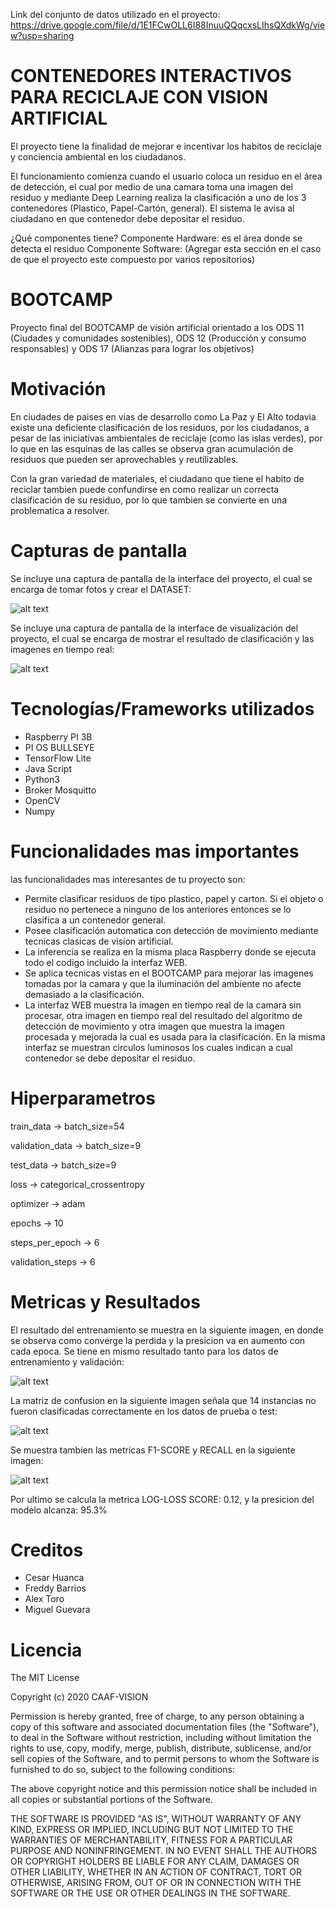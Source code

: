 Link del conjunto de datos utilizado en el proyecto:
https://drive.google.com/file/d/1E1FCwOLL6I88InuuQQqcxsLIhsQXdkWg/view?usp=sharing

# CONTENEDORES INTERACTIVOS PARA RECICLAJE CON VISION ARTIFICIAL
El proyecto tiene la finalidad de mejorar e incentivar los habitos de reciclaje y conciencia ambiental en los ciudadanos.

El funcionamiento comienza cuando el usuario coloca un residuo en el área de detección, el cual por medio de una camara toma una imagen del residuo y mediante Deep Learning realiza la clasificación a uno de los 3 contenedores (Plastico, Papel-Cartón, general). El sistema le avisa al ciudadano en que contenedor debe depositar el residuo.    
 
¿Qué componentes tiene?
Componente Hardware: es el área donde se detecta el residuo
Componente Software: 
(Agregar esta sección en el caso de que el proyecto este compuesto por varios repositorios)

# BOOTCAMP
Proyecto final del BOOTCAMP de visión artificial orientado a los ODS 11 (Ciudades y comunidades sostenibles), ODS 12 (Producción y consumo responsables) y ODS 17 (Alianzas para lograr los objetivos)

# Motivación
En ciudades de paises en vias de desarrollo como La Paz y El Alto todavia existe una deficiente clasificación de los residuos, por los ciudadanos, a pesar de las iniciativas ambientales de reciclaje (como las islas verdes), por lo que en las esquinas de las calles se observa gran acumulación de residuos que pueden ser aprovechables y reutilizables.

Con la gran variedad de materiales, el ciudadano que tiene el habito de reciclar tambien puede confundirse en como realizar un correcta clasificación de su residuo, por lo que tambien se convierte en una problematica a resolver.

# Capturas de pantalla
Se incluye una captura de pantalla de la interface del proyecto, el cual se encarga de tomar fotos y crear el DATASET:

![alt text](https://github.com/cesarmax232/BOOTCAMP/blob/main/Imagen5.png?raw=true)

Se incluye una captura de pantalla de la interface de visualización del proyecto, el cual se encarga de mostrar el resultado de clasificación y las imagenes en tiempo real:

![alt text](https://github.com/cesarmax232/BOOTCAMP/blob/main/Imagen4.png?raw=true)

# Tecnologías/Frameworks utilizados
- Raspberry PI 3B
- PI OS BULLSEYE
- TensorFlow Lite
- Java Script
- Python3
- Broker Mosquitto
- OpenCV
- Numpy

# Funcionalidades mas importantes
las funcionalidades mas interesantes de tu proyecto son:
 - Permite clasificar residuos de tipo plastico, papel y carton. Si el objeto o residuo no pertenece a ninguno de los anteriores entonces se lo clasifica a un contenedor general.
 - Posee clasificación automatica con detección de movimiento mediante tecnicas clasicas de vision artificial.
 - La inferencia se realiza en la misma placa Raspberry donde se ejecuta todo el codigo incluido la interfaz WEB.
 - Se aplica tecnicas vistas en el BOOTCAMP para mejorar las imagenes tomadas por la camara y que la iluminación del ambiente no afecte demasiado a la clasificación.
 - La interfaz WEB muestra la imagen en tiempo real de la camara sin procesar, otra imagen en tiempo real del resultado del algoritmo de detección de movimiento y otra imagen que muestra la imagen procesada y mejorada la cual es usada para la clasificación. En la misma interfaz se muestran circulos luminosos los cuales indican a cual contenedor se debe depositar el residuo. 

# Hiperparametros

train_data -> batch_size=54

validation_data -> batch_size=9

test_data -> batch_size=9

loss -> categorical_crossentropy

optimizer -> adam

epochs -> 10

steps_per_epoch -> 6

validation_steps -> 6

# Metricas y Resultados

El resultado del entrenamiento se muestra en la siguiente imagen, en donde se observa como converge la perdida y la presicion va en aumento con cada epoca. Se tiene en mismo resultado tanto para los datos de entrenamiento y validación:

![alt text](https://github.com/cesarmax232/BOOTCAMP/blob/main/Imagen1.png?raw=true)

La matriz de confusion en la siguiente imagen señala que 14 instancias no fueron clasificadas correctamente en los datos de prueba o test:

![alt text](https://github.com/cesarmax232/BOOTCAMP/blob/main/Imagen2.png?raw=true)

Se muestra tambien las metricas F1-SCORE y RECALL en la siguiente imagen:

![alt text](https://github.com/cesarmax232/BOOTCAMP/blob/main/Imagen3.png?raw=true)

Por ultimo se calcula la metrica LOG-LOSS SCORE: 0.12, y la presicion del modelo alcanza: 95.3%

# Creditos
- Cesar Huanca
- Freddy Barrios
- Alex Toro
- Miguel Guevara

# Licencia
The MIT License

Copyright (c) 2020 CAAF-VISION

Permission is hereby granted, free of charge, to any person obtaining a copy of this software and associated documentation files (the "Software"), to deal in the Software without restriction, including without limitation the rights to use, copy, modify, merge, publish, distribute, sublicense, and/or sell copies of the Software, and to permit persons to whom the Software is furnished to do so, subject to the following conditions:

The above copyright notice and this permission notice shall be included in all copies or substantial portions of the Software.

THE SOFTWARE IS PROVIDED "AS IS", WITHOUT WARRANTY OF ANY KIND, EXPRESS OR IMPLIED, INCLUDING BUT NOT LIMITED TO THE WARRANTIES OF MERCHANTABILITY, FITNESS FOR A PARTICULAR PURPOSE AND NONINFRINGEMENT. IN NO EVENT SHALL THE AUTHORS OR COPYRIGHT HOLDERS BE LIABLE FOR ANY CLAIM, DAMAGES OR OTHER LIABILITY, WHETHER IN AN ACTION OF CONTRACT, TORT OR OTHERWISE, ARISING FROM, OUT OF OR IN CONNECTION WITH THE SOFTWARE OR THE USE OR OTHER DEALINGS IN THE SOFTWARE.

